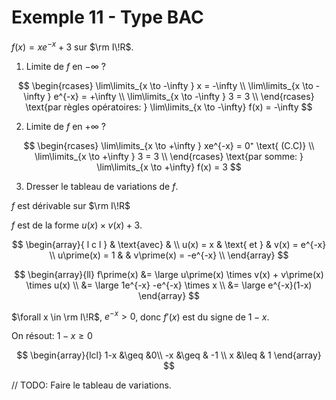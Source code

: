 # Exemple 11 - Type BAC

$f(x) = xe^{-x}+3$ sur $\rm I\!R$.

1. Limite de $f$ en $-\infty$ ?

<section class="hidden">

$$
\begin{rcases}
    \lim\limits_{x \to -\infty } x = -\infty \\
    \lim\limits_{x \to -\infty } e^{-x} = +\infty \\
    \lim\limits_{x \to -\infty } 3 = 3 \\
\end{rcases} \text{par règles opératoires: } \lim\limits_{x \to -\infty} f(x) = -\infty
$$

</section>

2. Limite de $f$ en $+\infty$ ?

<section class="hidden">

$$
\begin{rcases}
    \lim\limits_{x \to +\infty } xe^{-x} = 0⁺ \text{ (C.C)} \\
    \lim\limits_{x \to +\infty } 3 = 3 \\
\end{rcases} \text{par somme: } \lim\limits_{x \to +\infty} f(x) = 3
$$

</section>

3. Dresser le tableau de variations de $f$.

<section class="hidden">

$f$ est dérivable sur $\rm I\!R$

$f$ est de la forme $u(x) \times v(x)+3$.

$$
\begin{array}{ l c l }
& \text{avec} & \\
u(x) = x & \text{ et } & v(x) = e^{-x} \\
u\prime(x) = 1 &  & v\prime(x) = -e^{-x} \\
\end{array}
$$

$$
\begin{array}{ll}
f\prime(x) &= \large u\prime(x) \times v(x) + v\prime(x) \times u(x) \\
            &= \large 1e^{-x} -e^{-x} \times x \\
            &= \large e^{-x}(1-x)
\end{array}
$$

$\forall x \in \rm I\!R$, $e^{-x} > 0$, donc $f\prime(x)$ est du signe de $1-x$.

On résout: $1-x \geq 0$

$$
   \begin{array}{lcl}
   1-x &\geq &0\\
   -x &\geq & -1 \\
   x &\leq & 1
   \end{array}
$$

// TODO: Faire le tableau de variations.

</section>
